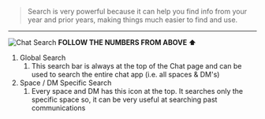 > Search is very powerful because it can help you find info from your year and prior years, making things much easier to find and use.

---

![Chat Search](Chat%20Search.png)
**FOLLOW THE NUMBERS FROM ABOVE ⬆️**
1. Global Search
	1. This search bar is always at the top of the Chat page and can be used to search the entire chat app (i.e. all spaces & DM's)
2. Space / DM Specific Search
	1. Every space and DM has this icon at the top. It searches only the specific space so, it can be very useful at searching past communications